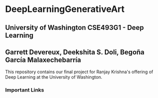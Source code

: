 # DeepLearningGenerativeArt
## University of Washington CSE493G1 - Deep Learning
## Garrett Devereux, Deekshita S. Doli, Begoña García Malaxechebarría

This repository contains our final project for Ranjay Krishna's offering of Deep Learning at the University of Washington.

### Important Links


